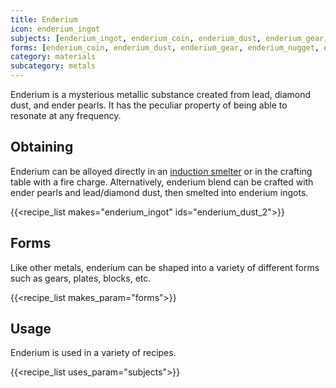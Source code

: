 ```yaml
---
title: Enderium
icon: enderium_ingot
subjects: [enderium_ingot, enderium_coin, enderium_dust, enderium_gear, enderium_nugget, enderium_plate, enderium_block]
forms: [enderium_coin, enderium_dust, enderium_gear, enderium_nugget, enderium_plate, enderium_block]
category: materials
subcategory: metals
---
```


Enderium is a mysterious metallic substance created from lead, diamond dust, and ender pearls. It has the peculiar property of being able to resonate at any frequency.

Obtaining
---------
Enderium can be alloyed directly in an [induction smelter](../../expansion/induction-smelter/) or in the crafting table with a fire charge. Alternatively, enderium blend can be crafted with ender pearls and lead/diamond dust, then smelted into enderium ingots.

{{<recipe_list makes="enderium_ingot" ids="enderium_dust_2">}}


Forms
---------
Like other metals, enderium can be shaped into a variety of different forms such as gears, plates, blocks, etc.

{{<recipe_list makes_param="forms">}}


Usage
-----
Enderium is used in a variety of recipes.

{{<recipe_list uses_param="subjects">}}

